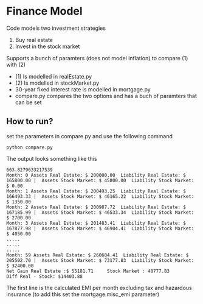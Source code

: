 # Finance Model

Code models two investment strategies
1) Buy real estate
2) Invest in the stock market

Supports a bunch of paramters (does not model inflation) to compare (1) with (2)

* (1) Is modelled in realEstate.py
* (2) Is modelled in stockMarket.py
* 30-year fixed interest rate is modelled in mortgage.py
* compare.py compares the two options and has a buch of paramters that can be set

How to run?
------------
set the parameters in compare.py and use the following command
```
python compare.py
```

The output looks something like this
```
663.8279633217539
Month: 0 Assets Real Estate: $ 200000.00  Liability Real Estate: $ 165800.00 |  Assets Stock Market: $ 45800.00  Liability Stock Market: $ 0.00
Month: 1 Assets Real Estate: $ 200493.25  Liability Real Estate: $ 166493.33 |  Assets Stock Market: $ 46165.22  Liability Stock Market: $ 1350.00
Month: 2 Assets Real Estate: $ 200987.72  Liability Real Estate: $ 167185.99 |  Assets Stock Market: $ 46533.34  Liability Stock Market: $ 2700.00
Month: 3 Assets Real Estate: $ 201483.41  Liability Real Estate: $ 167877.98 |  Assets Stock Market: $ 46904.41  Liability Stock Market: $ 4050.00
.....
.....
.....
Month: 59 Assets Real Estate: $ 260684.41  Liability Real Estate: $ 205502.70 |  Assets Stock Market: $ 73177.83  Liability Stock Market: $ 32400.00
Net Gain Real Estate :$ 55181.71   	 Stock Market : 40777.83
Diff Real - Stock: $14403.88
```

The first line is the calculated EMI per month excluding tax and hazardous insurance (to add this set the mortgage.misc_emi parameter)
